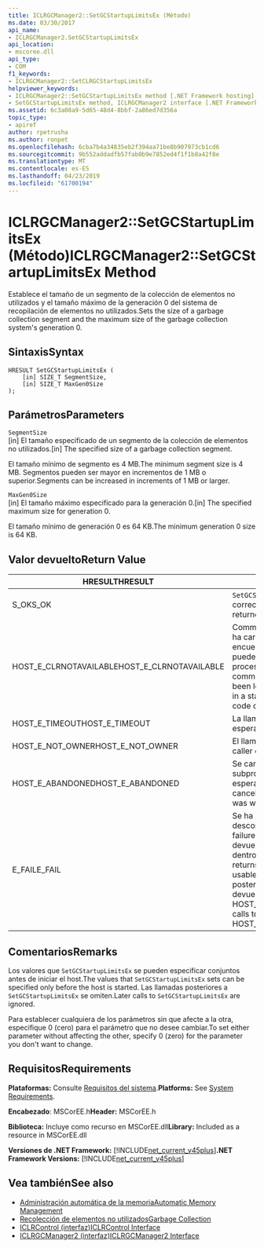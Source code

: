 ```yaml
---
title: ICLRGCManager2::SetGCStartupLimitsEx (Método)
ms.date: 03/30/2017
api_name:
- ICLRGCManager2.SetGCStartupLimitsEx
api_location:
- mscoree.dll
api_type:
- COM
f1_keywords:
- ICLRGCManager2::SetCLRGCStartupLimitsEx
helpviewer_keywords:
- ICLRGCManager2::SetGCStartupLimitsEx method [.NET Framework hosting]
- SetGCStartupLimitsEx method, ICLRGCManager2 interface [.NET Framework hosting]
ms.assetid: 6c3a08a9-5d65-48d4-8bbf-2a86ed7d356a
topic_type:
- apiref
author: rpetrusha
ms.author: ronpet
ms.openlocfilehash: 6cba7b4a34835eb2f394aa71be8b907973cb1cd6
ms.sourcegitcommit: 9b552addadfb57fab0b9e7852ed4f1f1b8a42f8e
ms.translationtype: MT
ms.contentlocale: es-ES
ms.lasthandoff: 04/23/2019
ms.locfileid: "61700194"
---
```

# <a name="iclrgcmanager2setgcstartuplimitsex-method"></a><span data-ttu-id="b4040-102">ICLRGCManager2::SetGCStartupLimitsEx (Método)</span><span class="sxs-lookup"><span data-stu-id="b4040-102">ICLRGCManager2::SetGCStartupLimitsEx Method</span></span>
<span data-ttu-id="b4040-103">Establece el tamaño de un segmento de la colección de elementos no utilizados y el tamaño máximo de la generación 0 del sistema de recopilación de elementos no utilizados.</span><span class="sxs-lookup"><span data-stu-id="b4040-103">Sets the size of a garbage collection segment and the maximum size of the garbage collection system's generation 0.</span></span>  
  
## <a name="syntax"></a><span data-ttu-id="b4040-104">Sintaxis</span><span class="sxs-lookup"><span data-stu-id="b4040-104">Syntax</span></span>  
  
```  
HRESULT SetGCStartupLimitsEx (  
    [in] SIZE_T SegmentSize,   
    [in] SIZE_T MaxGen0Size  
);  
```  
  
## <a name="parameters"></a><span data-ttu-id="b4040-105">Parámetros</span><span class="sxs-lookup"><span data-stu-id="b4040-105">Parameters</span></span>  
 `SegmentSize`  
 <span data-ttu-id="b4040-106">[in] El tamaño especificado de un segmento de la colección de elementos no utilizados.</span><span class="sxs-lookup"><span data-stu-id="b4040-106">[in] The specified size of a garbage collection segment.</span></span>  
  
 <span data-ttu-id="b4040-107">El tamaño mínimo de segmento es 4 MB.</span><span class="sxs-lookup"><span data-stu-id="b4040-107">The minimum segment size is 4 MB.</span></span> <span data-ttu-id="b4040-108">Segmentos pueden ser mayor en incrementos de 1 MB o superior.</span><span class="sxs-lookup"><span data-stu-id="b4040-108">Segments can be increased in increments of 1 MB or larger.</span></span>  
  
 `MaxGen0Size`  
 <span data-ttu-id="b4040-109">[in] El tamaño máximo especificado para la generación 0.</span><span class="sxs-lookup"><span data-stu-id="b4040-109">[in] The specified maximum size for generation 0.</span></span>  
  
 <span data-ttu-id="b4040-110">El tamaño mínimo de generación 0 es 64 KB.</span><span class="sxs-lookup"><span data-stu-id="b4040-110">The minimum generation 0 size is 64 KB.</span></span>  
  
## <a name="return-value"></a><span data-ttu-id="b4040-111">Valor devuelto</span><span class="sxs-lookup"><span data-stu-id="b4040-111">Return Value</span></span>  
  
|<span data-ttu-id="b4040-112">HRESULT</span><span class="sxs-lookup"><span data-stu-id="b4040-112">HRESULT</span></span>|<span data-ttu-id="b4040-113">Descripción</span><span class="sxs-lookup"><span data-stu-id="b4040-113">Description</span></span>|  
|-------------|-----------------|  
|<span data-ttu-id="b4040-114">S_OK</span><span class="sxs-lookup"><span data-stu-id="b4040-114">S_OK</span></span>|<span data-ttu-id="b4040-115">`SetGCStartupLimitsEx` se devolvió correctamente.</span><span class="sxs-lookup"><span data-stu-id="b4040-115">`SetGCStartupLimitsEx` returned successfully.</span></span>|  
|<span data-ttu-id="b4040-116">HOST_E_CLRNOTAVAILABLE</span><span class="sxs-lookup"><span data-stu-id="b4040-116">HOST_E_CLRNOTAVAILABLE</span></span>|<span data-ttu-id="b4040-117">Common language runtime (CLR) no se ha cargado en un proceso o el CLR se encuentra en un estado en el que no se puede ejecutar código administrado o procesar la llamada correctamente.</span><span class="sxs-lookup"><span data-stu-id="b4040-117">The common language runtime (CLR) has not been loaded into a process, or the CLR is in a state in which it cannot run managed code or process the call successfully.</span></span>|  
|<span data-ttu-id="b4040-118">HOST_E_TIMEOUT</span><span class="sxs-lookup"><span data-stu-id="b4040-118">HOST_E_TIMEOUT</span></span>|<span data-ttu-id="b4040-119">La llamada ha agotado el tiempo de espera.</span><span class="sxs-lookup"><span data-stu-id="b4040-119">The call timed out.</span></span>|  
|<span data-ttu-id="b4040-120">HOST_E_NOT_OWNER</span><span class="sxs-lookup"><span data-stu-id="b4040-120">HOST_E_NOT_OWNER</span></span>|<span data-ttu-id="b4040-121">El llamador no posee el bloqueo.</span><span class="sxs-lookup"><span data-stu-id="b4040-121">The caller does not own the lock.</span></span>|  
|<span data-ttu-id="b4040-122">HOST_E_ABANDONED</span><span class="sxs-lookup"><span data-stu-id="b4040-122">HOST_E_ABANDONED</span></span>|<span data-ttu-id="b4040-123">Se canceló un evento mientras un subproceso bloqueado o fibra estaba esperando en ella.</span><span class="sxs-lookup"><span data-stu-id="b4040-123">An event was canceled while a blocked thread or fiber was waiting on it.</span></span>|  
|<span data-ttu-id="b4040-124">E_FAIL</span><span class="sxs-lookup"><span data-stu-id="b4040-124">E_FAIL</span></span>|<span data-ttu-id="b4040-125">Se ha producido un error irrecuperable desconocido.</span><span class="sxs-lookup"><span data-stu-id="b4040-125">An unknown catastrophic failure occurred.</span></span> <span data-ttu-id="b4040-126">Después de un método devuelve E_FAIL, CLR ya no es utilizable dentro del proceso.</span><span class="sxs-lookup"><span data-stu-id="b4040-126">After a method returns E_FAIL, the CLR is no longer usable within the process.</span></span> <span data-ttu-id="b4040-127">Las llamadas posteriores a métodos de hospedaje devuelven HOST_E_CLRNOTAVAILABLE.</span><span class="sxs-lookup"><span data-stu-id="b4040-127">Subsequent calls to hosting methods return HOST_E_CLRNOTAVAILABLE.</span></span>|  
  
## <a name="remarks"></a><span data-ttu-id="b4040-128">Comentarios</span><span class="sxs-lookup"><span data-stu-id="b4040-128">Remarks</span></span>  
 <span data-ttu-id="b4040-129">Los valores que `SetGCStartupLimitsEx` se pueden especificar conjuntos antes de iniciar el host.</span><span class="sxs-lookup"><span data-stu-id="b4040-129">The values that `SetGCStartupLimitsEx` sets can be specified only before the host is started.</span></span> <span data-ttu-id="b4040-130">Las llamadas posteriores a `SetGCStartupLimitsEx` se omiten.</span><span class="sxs-lookup"><span data-stu-id="b4040-130">Later calls to `SetGCStartupLimitsEx` are ignored.</span></span>  
  
 <span data-ttu-id="b4040-131">Para establecer cualquiera de los parámetros sin que afecte a la otra, especifique 0 (cero) para el parámetro que no desee cambiar.</span><span class="sxs-lookup"><span data-stu-id="b4040-131">To set either parameter without affecting the other, specify 0 (zero) for the parameter you don't want to change.</span></span>  
  
## <a name="requirements"></a><span data-ttu-id="b4040-132">Requisitos</span><span class="sxs-lookup"><span data-stu-id="b4040-132">Requirements</span></span>  
 <span data-ttu-id="b4040-133">**Plataformas:** Consulte [Requisitos del sistema](../../../../docs/framework/get-started/system-requirements.md).</span><span class="sxs-lookup"><span data-stu-id="b4040-133">**Platforms:** See [System Requirements](../../../../docs/framework/get-started/system-requirements.md).</span></span>  
  
 <span data-ttu-id="b4040-134">**Encabezado**: MSCorEE.h</span><span class="sxs-lookup"><span data-stu-id="b4040-134">**Header:** MSCorEE.h</span></span>  
  
 <span data-ttu-id="b4040-135">**Biblioteca:** Incluye como recurso en MSCorEE.dll</span><span class="sxs-lookup"><span data-stu-id="b4040-135">**Library:** Included as a resource in MSCorEE.dll</span></span>  
  
 <span data-ttu-id="b4040-136">**Versiones de .NET Framework:** [!INCLUDE[net_current_v45plus](../../../../includes/net-current-v45plus-md.md)]</span><span class="sxs-lookup"><span data-stu-id="b4040-136">**.NET Framework Versions:** [!INCLUDE[net_current_v45plus](../../../../includes/net-current-v45plus-md.md)]</span></span>  
  
## <a name="see-also"></a><span data-ttu-id="b4040-137">Vea también</span><span class="sxs-lookup"><span data-stu-id="b4040-137">See also</span></span>

- [<span data-ttu-id="b4040-138">Administración automática de la memoria</span><span class="sxs-lookup"><span data-stu-id="b4040-138">Automatic Memory Management</span></span>](../../../../docs/standard/automatic-memory-management.md)
- [<span data-ttu-id="b4040-139">Recolección de elementos no utilizados</span><span class="sxs-lookup"><span data-stu-id="b4040-139">Garbage Collection</span></span>](../../../../docs/standard/garbage-collection/index.md)
- [<span data-ttu-id="b4040-140">ICLRControl (interfaz)</span><span class="sxs-lookup"><span data-stu-id="b4040-140">ICLRControl Interface</span></span>](../../../../docs/framework/unmanaged-api/hosting/iclrcontrol-interface.md)
- [<span data-ttu-id="b4040-141">ICLRGCManager2 (interfaz)</span><span class="sxs-lookup"><span data-stu-id="b4040-141">ICLRGCManager2 Interface</span></span>](../../../../docs/framework/unmanaged-api/hosting/iclrgcmanager2-interface.md)

